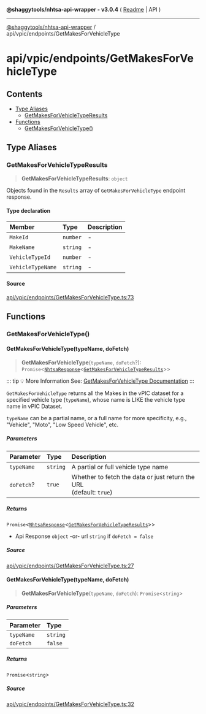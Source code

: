 **@shaggytools/nhtsa-api-wrapper - v3.0.4** ( [Readme](../../../index.md) \| API )

***

[@shaggytools/nhtsa-api-wrapper](../../../modules.md) / api/vpic/endpoints/GetMakesForVehicleType

# api/vpic/endpoints/GetMakesForVehicleType

## Contents

- [Type Aliases](GetMakesForVehicleType.md#type-aliases)
  - [GetMakesForVehicleTypeResults](GetMakesForVehicleType.md#getmakesforvehicletyperesults)
- [Functions](GetMakesForVehicleType.md#functions)
  - [GetMakesForVehicleType()](GetMakesForVehicleType.md#getmakesforvehicletype)

## Type Aliases

### GetMakesForVehicleTypeResults

> **GetMakesForVehicleTypeResults**: `object`

Objects found in the `Results` array of `GetMakesForVehicleType` endpoint response.

#### Type declaration

| Member | Type | Description |
| :------ | :------ | :------ |
| `MakeId` | `number` | - |
| `MakeName` | `string` | - |
| `VehicleTypeId` | `number` | - |
| `VehicleTypeName` | `string` | - |

#### Source

[api/vpic/endpoints/GetMakesForVehicleType.ts:73](https://github.com/ShaggyTech/nhtsa-api-wrapper/blob/main/packages/lib/src/api/vpic/endpoints/GetMakesForVehicleType.ts#L73)

## Functions

### GetMakesForVehicleType()

#### GetMakesForVehicleType(typeName, doFetch)

> **GetMakesForVehicleType**(`typeName`, `doFetch`?): `Promise`\<[`NhtsaResponse`](../../types.md#nhtsaresponseresultstype-apitype)\<[`GetMakesForVehicleTypeResults`](GetMakesForVehicleType.md#getmakesforvehicletyperesults)\>\>

::: tip :bulb: More Information
See: [GetMakesForVehicleType Documentation](/guide/vpic/endpoints/get-makes-for-vehicle-type)
:::

`GetMakesForVehicleType` returns all the Makes in the vPIC dataset for a specified vehicle type
(`typeName`), whose name is LIKE the vehicle type name in vPIC Dataset.

`typeName` can be a partial name, or a full name for more specificity, e.g., "Vehicle", "Moto",
"Low Speed Vehicle", etc.

##### Parameters

| Parameter | Type | Description |
| :------ | :------ | :------ |
| `typeName` | `string` | A partial or full vehicle type name |
| `doFetch`? | `true` | Whether to fetch the data or just return the URL<br />(default: `true`) |

##### Returns

`Promise`\<[`NhtsaResponse`](../../types.md#nhtsaresponseresultstype-apitype)\<[`GetMakesForVehicleTypeResults`](GetMakesForVehicleType.md#getmakesforvehicletyperesults)\>\>

- Api Response
`object` -or- url `string` if `doFetch = false`

##### Source

[api/vpic/endpoints/GetMakesForVehicleType.ts:27](https://github.com/ShaggyTech/nhtsa-api-wrapper/blob/main/packages/lib/src/api/vpic/endpoints/GetMakesForVehicleType.ts#L27)

#### GetMakesForVehicleType(typeName, doFetch)

> **GetMakesForVehicleType**(`typeName`, `doFetch`): `Promise`\<`string`\>

##### Parameters

| Parameter | Type |
| :------ | :------ |
| `typeName` | `string` |
| `doFetch` | `false` |

##### Returns

`Promise`\<`string`\>

##### Source

[api/vpic/endpoints/GetMakesForVehicleType.ts:32](https://github.com/ShaggyTech/nhtsa-api-wrapper/blob/main/packages/lib/src/api/vpic/endpoints/GetMakesForVehicleType.ts#L32)

